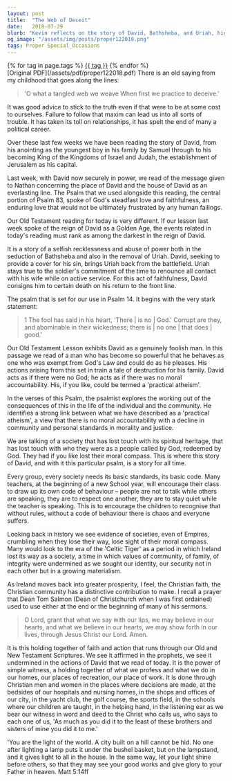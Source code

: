 ```yaml
---
layout: post
title:  "The Web of Deceit"
date:   2018-07-29
blurb: "Kevin reflects on the story of David, Bathsheba, and Uriah, highlighting the dangers of deceit and the consequences of abusing power. He emphasizes the importance of moral accountability and integrity, drawing parallels between biblical times and contemporary society. The sermon calls for a reconnection with spiritual heritage and moral compass, urging the Christian community to align faith with action."
og_image: "/assets/img/posts/proper122018.png"
tags: Proper Special_Occasions
---    
```

<div class="tag-pills">
    {% for tag in page.tags %}
    <a href="{{ site.baseurl }}/tag/{{ tag | slugify }}" class="tag-pill">{{ tag }}</a>
    {% endfor %}
</div>
[Original PDF](/assets/pdf/proper122018.pdf)
There is an old saying from my childhood that goes along the lines:

> 'O what a tangled web we weave
> When first we practice to deceive.'

It was good advice to stick to the truth even if that were to be at some cost to ourselves. Failure to follow that maxim can lead us into all sorts of trouble. It has taken its toll on relationships, it has spelt the end of many a political career.

Over these last few weeks we have been reading the story of David, from his anointing as the youngest boy in his family by Samuel through to his becoming King of the Kingdoms of Israel and Judah, the establishment of Jerusalem as his capital.

Last week, with David now securely in power, we read of the message given to Nathan concerning the place of David and the house of David as an everlasting line. The Psalm that we used alongside this reading, the central portion of Psalm 83, spoke of God's steadfast love and faithfulness, an enduring love that would not be ultimately frustrated by any human failings.

Our Old Testament reading for today is very different. If our lesson last week spoke of the reign of David as a Golden Age, the events related in today's reading must rank as among the darkest in the reign of David.

It is a story of a selfish recklessness and abuse of power both in the seduction of Bathsheba and also in the removal of Uriah. David, seeking to provide a cover for his sin, brings Uriah back from the battlefield. Uriah stays true to the soldier's commitment of the time to renounce all contact with his wife while on active service. For this act of faithfulness, David consigns him to certain death on his return to the front line.

The psalm that is set for our use in Psalm 14. It begins with the very stark statement:

> 1 The fool has said in his heart, 'There | is no | God.'
> Corrupt are they, and abominable in their wickedness;
> there is | no one | that does | good.'

Our Old Testament Lesson exhibits David as a genuinely foolish man. In this passage we read of a man who has become so powerful that he behaves as one who was exempt from God's Law and could do as he pleases. His actions arising from this set in train a tale of destruction for his family. David acts as if there were no God; he acts as if there was no moral accountability. His, if you like, could be termed a 'practical atheism'.

In the verses of this Psalm, the psalmist explores the working out of the consequences of this in the life of the individual and the community. He identifies a strong link between what we have described as a 'practical atheism', a view that there is no moral accountability with a decline in community and personal standards in morality and justice.

We are talking of a society that has lost touch with its spiritual heritage, that has lost touch with who they were as a people called by God, redeemed by God. They had if you like lost their moral compass. This is where this story of David, and with it this particular psalm, is a story for all time.

Every group, every society needs its basic standards, its basic code. Many teachers, at the beginning of a new School year, will encourage their class to draw up its own code of behaviour – people are not to talk while others are speaking, they are to respect one another, they are to stay quiet while the teacher is speaking. This is to encourage the children to recognise that without rules, without a code of behaviour there is chaos and everyone suffers.

Looking back in history we see evidence of societies, even of Empires, crumbling when they lose their way, lose sight of their moral compass. Many would look to the era of the 'Celtic Tiger' as a period in which Ireland lost its way as a society, a time in which values of community, of family, of integrity were undermined as we sought our identity, our security not in each other but in a growing materialism.

As Ireland moves back into greater prosperity, I feel, the Christian faith, the Christian community has a distinctive contribution to make. I recall a prayer that Dean Tom Salmon (Dean of Christchurch when I was first ordained) used to use either at the end or the beginning of many of his sermons.

> O Lord, grant that what we say with our lips,
> we may believe in our hearts,
> and what we believe in our hearts,
> we may show forth in our lives,
> through Jesus Christ our Lord. Amen.

It is this holding together of faith and action that runs through our Old and New Testament Scriptures. We see it affirmed in the prophets, we see it undermined in the actions of David that we read of today. It is the power of simple witness, a holding together of what we profess and what we do in our homes, our places of recreation, our place of work. It is done through Christian men and women in the places where decisions are made, at the bedsides of our hospitals and nursing homes, in the shops and offices of our city, in the yacht club, the golf course, the sports field, in the schools where our children are taught, in the helping hand, in the listening ear as we bear our witness in word and deed to the Christ who calls us, who says to each one of us, 'As much as you did it to the least of these brothers and sisters of mine you did it to me.'

'You are the light of the world. A city built on a hill cannot be hid. No one after lighting a lamp puts it under the bushel basket, but on the lampstand, and it gives light to all in the house. In the same way, let your light shine before others, so that they may see your good works and give glory to your Father in heaven. Matt 5:14ff
